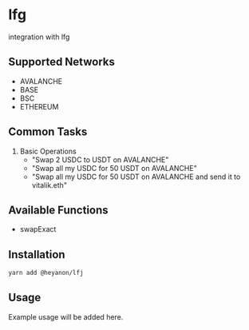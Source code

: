 # lfg

integration with lfg

## Supported Networks

- AVALANCHE
- BASE
- BSC
- ETHEREUM

## Common Tasks

1. Basic Operations
   - "Swap 2 USDC to USDT on AVALANCHE"
   - "Swap all my USDC for 50 USDT on AVALANCHE"
   - "Swap all my USDC for 50 USDT on AVALANCHE and send it to vitalik.eth"

## Available Functions

- swapExact

## Installation

```bash
yarn add @heyanon/lfj
```

## Usage

Example usage will be added here.
